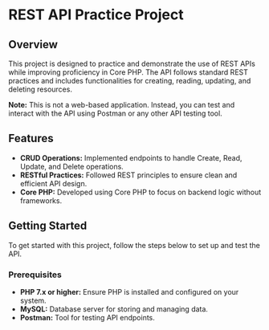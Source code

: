 # REST API Practice Project

## Overview

This project is designed to practice and demonstrate the use of REST APIs while improving proficiency in Core PHP. The API follows standard REST practices and includes functionalities for creating, reading, updating, and deleting resources.

**Note:** This is not a web-based application. Instead, you can test and interact with the API using Postman or any other API testing tool.

## Features

- **CRUD Operations:** Implemented endpoints to handle Create, Read, Update, and Delete operations.
- **RESTful Practices:** Followed REST principles to ensure clean and efficient API design.
- **Core PHP:** Developed using Core PHP to focus on backend logic without frameworks.

## Getting Started

To get started with this project, follow the steps below to set up and test the API.

### Prerequisites

- **PHP 7.x or higher:** Ensure PHP is installed and configured on your system.
- **MySQL:** Database server for storing and managing data.
- **Postman:** Tool for testing API endpoints.